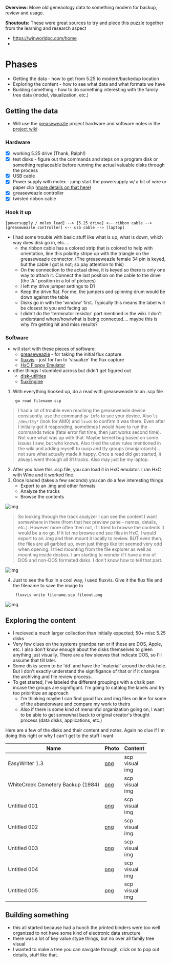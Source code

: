 **Overview:** Move old geneaology data to something modern for backup, review and usage. 

**Shoutouts:** These were great sources to try and piece this puzzle together from the learning and research aspect
- https://winworldpc.com/home
- 

# Phases
- Getting the data - how to get from 5.25 to modern/backedup location
- Exploring the content - how to see what data and what formats we have
- Building something - how to do something interesting with the family tree data (model, visualization, etc.)

## Getting the data 
- Will use the [greaseweazle](https://github.com/keirf/Greaseweazle) project hardware and software notes in the [project wiki](https://github.com/keirf/greaseweazle/wiki)

### Hardware
   - [x] working 5.25 drive (Thank, Ralph!)
   - [x] test disks - figure out the commands and steps on a program disk or something replaceable before running the actual valuable disks through the process
   - [x] USB cable
   - [x] Power supply with molex - jump start the powersupply w/ a bit of wire or paper clip ([more details on that here](https://www.overclockersclub.com/guides/atx_psu_startup/))
   - [x] greaseweazle controller
   - [x] twisted ribbon cable
   
### Hook it up
```
[powersupply / molex lead] --> [5.25 drive] <-- ribbon cable --> [greaseweazle controller] <-- usb cable --> [laptop]
```    
- I had some trouble with basic stuff like what is up, what is down, which way does disk go in, etc....
   - the ribbon cable has a colored strip that is colored to help with orientation, line this polarity stripe up with the triangle on the greaseweazle connector. (The greaseweazle female 34 pin is keyed, but the cable I got is not; so pay attention to this)
  - On the connection to the actual drive, it is keyed so there is only one way to attach it. Connect the last position on the cable to the drive (the 'A:' position in a lot of pictures)
  - I left my drive jumper settings to D1
  - Keep the drive flat. For me, the jumpers and spinning drum would be down against the table
  - Disks go in with the 'window' first. Typically this means the label will be closest to you and facing up
  - I didn't do the 'terminator resistor' part mentined in the wiki. I don't understand where/how/what is being connected.... maybe this is why I'm getting hit and miss results?

### Software
-  will start with these pieces of software: 
   - [greaseweazle](https://github.com/keirf/greaseweazle) - for taking the initial flux capture
   - [fluxvis](https://github.com/adafruit/fluxvis) - just for fun to 'visualize' the flux capture
   - [HxC Floppy Emulator](https://hxc2001.com/download/floppy_drive_emulator/)
- other things I stumbled across but didn't get figured out
   - [disk-utilities](https://github.com/keirf/disk-utilities)
   - [fluxEngine](http://cowlark.com/fluxengine/index.html)

1) With everything hooked up, do a read with greaseweasle to an .scp file 

        gw read filename.scp

> I had a lot of trouble even reaching the greaseweasle device consisently. use the command `gw info` to see your device. Also `ls /dev/tty*` (look for AM0) and `lsusb` to confirm it was there. Even after I initially got it responding, sometimes I would have to run the commands twice (fatal error fist time, then just works second time). Not sure what was up with that. Maybe kernel bug based on some issues I saw, but who knows. Also tried the udev rules mentioned in the wiki and adding myself to uucp and tty groups (manjaro/arch)... not sure what actually made it happy. Once a read did get started, it always went through all 81 tracks. Also may just be my laptop.

2) After you have this .scp file, you can load it in HxC emulator. I ran HxC with Wine and it worked fine. 
3) Once loaded (takes a few seconds) you can do a few interesting things
   - Export to an .img and other formats
   - Analyze the tracks
   - Browse the contents

![img](https://raw.githubusercontent.com/mdwithrow/project-log/main/track-analyzer.gif)

> So looking through the track analyzer I can see the content I want somewhere in there (from that hex preview pane - names, details, etc.). However more often then not, if I tried to browse the contents it would be a no go. If it let me browse and see files in HxC, I would export to an .img and then mount it locally to review. BUT even then, the files are all garbled up, even just things like txt seemed very odd when opening. I tried mounting from the file explorer as well as mounting inside dosbox. I am starting to wonder if I have a mix of DOS and non-DOS formated disks. I don't know how to tell that part. 

![img](https://raw.githubusercontent.com/mdwithrow/project-log/main/null-sized-dos-image-invalid-disk.png)

4) Just to see the flux in a cool way, I used fluxvis. Give it the flux file and the filename to save the image to

        fluxvis write filename.scp fileout.png

![img](https://raw.githubusercontent.com/mdwithrow/project-log/main/fluxvis.png)

## Exploring the content
- I recieved a much larger collection than initially expected; 50+ misc 5.25 disks
- Very few clues on the systems grandpa ran or if these are DOS, Apple, etc. I also don't know enough about the disks themselves to gleen anything just visually. There are a few sleeves that indicate DOS, so I'll assume that till later.
- Some disks seem to be 'dd' and have the 'material' around the disk hole. But I don't exactly understand the signifigance of that or if it changes the archiving and file review process. 
- To get started, I've labeled the different groupings with a chalk pen incase the groups are signifigant. I'm going to catalog the labels and try too prioiritize an approach 
   - I'm thinking maybe I can find good flux and img files on line for some of the abandonware and compare my work to theirs
   - Also if there is some kind of menainful organization going on, I want to be able to get somewhat back to original creator's thought process (data disks, applications, etc.)

Here are a few of the disks and their content and notes. Again no clue if I'm doing this right or why I can't get to the stuff I want

| Name                               | Photo            | Content                        |
|------------------------------------|------------------|--------------------------------|
| EasyWriter 1.3                     | [png](clickhere) | scp<br>visual<br>img<br>       |
| WhiteCreek Cemetery Backup (1984)  | [png](clickhere) | scp<br>visual<br>img<br>       |
| Untitled 001                       | [png](clickhere) | scp<br>visual<br>img<br>       |
| Untitled 002                       | [png](clickhere) | scp<br>visual<br>img<br>       |
| Untitled 003                       | [png](clickhere) | scp<br>visual<br>img<br>       |
| Untitled 004                       | [png](clickhere) | scp<br>visual<br>img<br>       |
| Untitled 005                       | [png](clickhere) | scp<br>visual<br>img<br>       |

## Building something
- this all started because had a hunch the printed binders were too well organized to not have some kind of electronic data structure
- there was a lot of key value stype things, but no over all family tree visual
- I wanted to make a tree you can navigate through, click on to pop out details, stuff like that.
